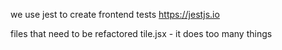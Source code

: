 we use jest to create frontend tests 
https://jestjs.io


files that need to be refactored
tile.jsx - it does too many things